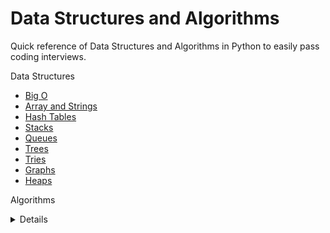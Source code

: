 # Data Structures and Algorithms
Quick reference of Data Structures and Algorithms in Python to easily pass coding interviews.

Data Structures
- [Big O]()
- [Array and Strings]()
- [Hash Tables]()
- [Stacks]()
- [Queues]()
- [Trees]()
- [Tries]()
- [Graphs]()
- [Heaps]()

Algorithms



<details>bla
blablabla
</details>